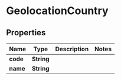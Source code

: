 

# GeolocationCountry


## Properties

| Name | Type | Description | Notes |
|------------ | ------------- | ------------- | -------------|
|**code** | **String** |  |  |
|**name** | **String** |  |  |



